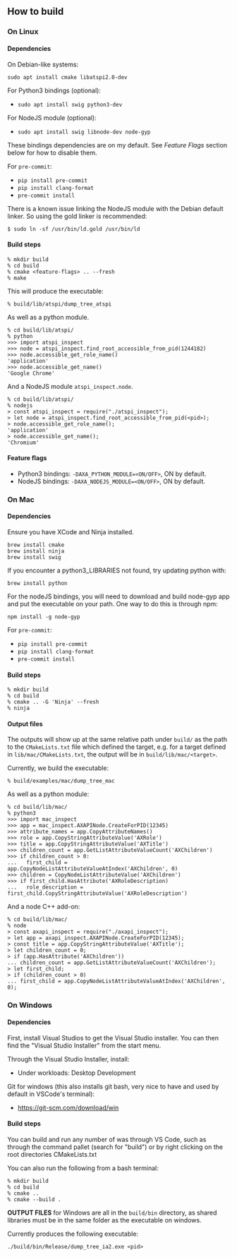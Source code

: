 ## How to build

### On Linux

#### Dependencies

On Debian-like systems:

`sudo apt install cmake libatspi2.0-dev`

For Python3 bindings (optional):
* `sudo apt install swig python3-dev`

For NodeJS module (optional):
* `sudo apt install swig libnode-dev node-gyp`

These bindings dependencies are on my default. See *Feature Flags* section below for how to disable them.

For `pre-commit`:
* `pip install pre-commit`
* `pip install clang-format`
* `pre-commit install`

There is a known issue linking the NodeJS module with the Debian default linker. So using the gold linker
is recommended:

```
$ sudo ln -sf /usr/bin/ld.gold /usr/bin/ld
```

#### Build steps
```
% mkdir build
% cd build
% cmake <feature-flags> .. --fresh
% make
```

This will produce the executable:
```
% build/lib/atspi/dump_tree_atspi
```

As well as a python module.
```
% cd build/lib/atspi/
% python
>>> import atspi_inspect
>>> node = atspi_inspect.find_root_accessible_from_pid(1244182)
>>> node.accessible_get_role_name()
'application'
>>> node.accessible_get_name()
'Google Chrome'
```

And a NodeJS module `atspi_inspect.node`.
```
% cd build/lib/atspi/
% nodejs
> const atspi_inspect = require("./atspi_inspect");
> let node = atspi_inspect.find_root_accessible_from_pid(<pid>);
> node.accessible_get_role_name();
'application'
> node.accessible_get_name();
'Chromium'
```

#### Feature flags

* Python3 bindings: `-DAXA_PYTHON_MODULE=<ON/OFF>`, ON by default.
* NodeJS bindings: `-DAXA_NODEJS_MODULE=<ON/OFF>`, ON by default.

### On Mac

#### Dependencies

Ensure you have XCode and Ninja installed.

```
brew install cmake
brew install ninja
brew install swig
```

If you encounter a python3_LIBRARIES not found, try updating python with:

```
brew install python
```

For the nodeJS bindings, you will need to download and build node-gyp app and put the executable on your path. One way to do this is through npm:

```
npm install -g node-gyp
```

For `pre-commit`:
* `pip install pre-commit`
* `pip install clang-format`
* `pre-commit install`

#### Build steps

```
% mkdir build
% cd build
% cmake .. -G 'Ninja' --fresh
% ninja
```

#### Output files

The outputs will show up at the same relative path under `build/` as the path to the `CMakeLists.txt` file which defined the target, e.g. for a target defined in `lib/mac/CMakeLists.txt`, the output will be in `build/lib/mac/<target>`.

Currently, we build the executable:
```
% build/examples/mac/dump_tree_mac
```

As well as a python module:
```
% cd build/lib/mac/
% python3
>>> import mac_inspect
>>> app = mac_inspect.AXAPINode.CreateForPID(12345)
>>> attribute_names = app.CopyAttributeNames()
>>> role = app.CopyStringAttributeValue('AXRole')
>>> title = app.CopyStringAttributeValue('AXTitle')
>>> children_count = app.GetListAttributeValueCount('AXChildren')
>>> if children_count > 0:
...   first_child = app.CopyNodeListAttributeValueAtIndex('AXChildren', 0)
>>> children = CopyNodeListAttributeValue('AXChildren')
>>> if first_child.HasAttribute('AXRoleDescription)
...   role_description = first_child.CopyStringAttributeValue('AXRoleDescription')
```

And a node C++ add-on:
```
% cd build/lib/mac/
% node
> const axapi_inspect = require("./axapi_inspect");
> let app = axapi_inspect.AXAPINode.CreateForPID(12345);
> const title = app.CopyStringAttributeValue('AXTitle');
> let children_count = 0;
> if (app.HasAttribute('AXChildren'))
... children_count = app.GetListAttributeValueCount('AXChildren');
> let first_child;
> if (children_count > 0)
... first_child = app.CopyNodeListAttributeValueAtIndex('AXChildren', 0);
```

### On Windows

#### Dependencies

First, install Visual Studios to get the Visual Studio installer. You can then find the "Visual Studio Installer" from the start menu.

Through the Visual Studio Installer, install:
- Under workloads: Desktop Development

Git for windows (this also installs git bash, very nice to have and used by default in VSCode's terminal):
- https://git-scm.com/download/win

#### Build steps

You can build and run any number of was through VS Code, such as through the command pallet (search for "build") or by right clicking on the root directories CMakeLists.txt

You can also run the following from a bash terminal:
```
% mkdir build
% cd build
% cmake ..
% cmake --build .
```

**OUTPUT FILES** for Windows are all in the `build/bin` directory, as shared libraries must be in the same folder as the executable on windows.

Currently produces the following executable:
```
./build/bin/Release/dump_tree_ia2.exe <pid>
```

